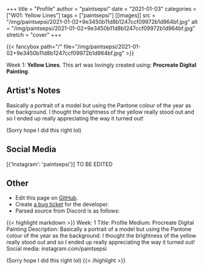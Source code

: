 +++
title =       "Profile"
author =      "paintsepsi"
date =        "2021-01-03"
categories =  ["W01: Yellow Lines"]
tags =        ["paintsepsi"]
[[images]]
                      src = "/img/paintsepsi/2021-01-02+9e3450b11d8b1247ccf09972b1d964bf.jpg"
                      alt = "/img/paintsepsi/2021-01-02+9e3450b11d8b1247ccf09972b1d964bf.jpg"
                      stretch = "cover"
+++


{{< fancybox path="/" file="/img/paintsepsi/2021-01-02+9e3450b11d8b1247ccf09972b1d964bf.jpg" >}}


Week 1: **Yellow Lines**. This art was lovingly created using: **Procreate Digital Painting**.

## Artist's Notes

Basically a portrait of a model but using the Pantone colour of the year as the background. I thought the brightness of the yellow really stood out and so I ended up really appreciating the way it turned out! 

(Sorry hope I did this right lol)

## Social Media

[{'Instagram': 'paintsepsi'}] TO BE EDITED

## Other

- Edit this page on [GitHub](https://github.com/teaminkling/web-refresh/edit/main/blog/content/blog/paintsepsi-week-1-cce9.md).
- Create [a bug ticket](https://github.com/teaminkling/web-refresh/issues/new?assignees=&labels=bug&template=problem-report.md&title=) for the developer.
- Parsed source from Discord is as follows:

{{< highlight markdown >}}
Week: 1
Title: Profile
Medium: Procreate Digital Painting
Description: Basically a portrait of a model but using the Pantone colour of the year as the background. I thought the brightness of the yellow really stood out and so I ended up really appreciating the way it turned out! 
Social media: instagram.com/paintsepsi

(Sorry hope I did this right lol)
{{< /highlight >}}